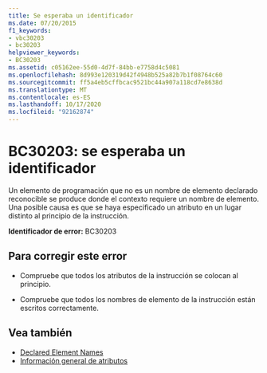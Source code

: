 ```yaml
---
title: Se esperaba un identificador
ms.date: 07/20/2015
f1_keywords:
- vbc30203
- bc30203
helpviewer_keywords:
- BC30203
ms.assetid: c05162ee-55d0-4d7f-84bb-e7758d4c5081
ms.openlocfilehash: 8d993e120319d42f4948b525a82b7b1f08764c60
ms.sourcegitcommit: ff5a4eb5cffbcac9521bc44a907a118cd7e8638d
ms.translationtype: MT
ms.contentlocale: es-ES
ms.lasthandoff: 10/17/2020
ms.locfileid: "92162874"
---
```

# <a name="bc30203-identifier-expected"></a>BC30203: se esperaba un identificador

Un elemento de programación que no es un nombre de elemento declarado reconocible se produce donde el contexto requiere un nombre de elemento. Una posible causa es que se haya especificado un atributo en un lugar distinto al principio de la instrucción.

 **Identificador de error:** BC30203

## <a name="to-correct-this-error"></a>Para corregir este error

- Compruebe que todos los atributos de la instrucción se colocan al principio.

- Compruebe que todos los nombres de elemento de la instrucción están escritos correctamente.

## <a name="see-also"></a>Vea también

- [Declared Element Names](../../programming-guide/language-features/declared-elements/declared-element-names.md)
- [Información general de atributos](../../programming-guide/concepts/attributes/index.md)

